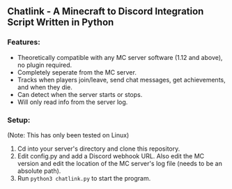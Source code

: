 ## Chatlink - A Minecraft to Discord Integration Script Written in Python

### Features:
 - Theoretically compatible with any MC server software (1.12 and above), no plugin required.
 - Completely seperate from the MC server.
 - Tracks when players join/leave, send chat messages, get achievements, and when they die.
 - Can detect when the server starts or stops.
 - Will only read info from the server log.

### Setup:
(Note: This has only been tested on Linux)
1. Cd into your server's directory and clone this repository.
2. Edit config.py and add a Discord webhook URL. Also edit the MC version and edit the location of the MC server's log file (needs to be an absolute path).
4. Run `python3 chatlink.py` to start the program.
